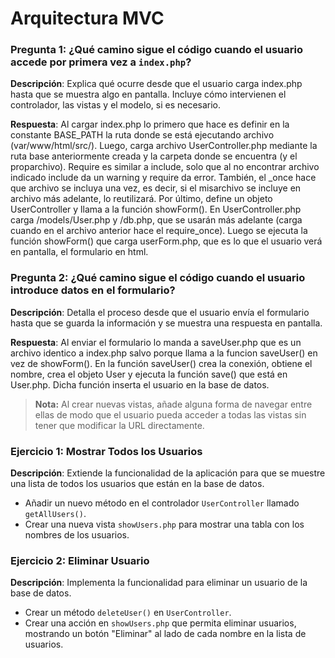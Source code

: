 # Arquitectura MVC

### Pregunta 1: ¿Qué camino sigue el código cuando el usuario accede por primera vez a `index.php`?
**Descripción**: Explica qué ocurre desde que el usuario carga index.php hasta que se muestra algo en pantalla. Incluye cómo intervienen el controlador, las vistas y el modelo, si es necesario.

**Respuesta**: Al cargar index.php lo primero que hace es definir en la constante BASE_PATH la ruta donde se está ejecutando archivo (var/www/html/src/). Luego, carga archivo UserController.php  mediante la ruta base anteriormente creada y la carpeta donde se encuentra (y el proparchivo). Require es similar a include, solo que al no encontrar archivo indicado include da un warning y require da error. También, el _once hace que archivo se incluya una vez, es decir, si el misarchivo se incluye en archivo más adelante, lo reutilizará. Por último, define un objeto UserController y llama a la función showForm().
En UserController.php carga /models/User.php y /db.php, que se usarán más adelante (carga cuando en el archivo anterior hace el require_once). Luego se ejecuta la función showForm() que carga userForm.php, que es lo que el usuario verá en pantalla, el formulario en html.


### Pregunta 2: ¿Qué camino sigue el código cuando el usuario introduce datos en el formulario?
**Descripción**: Detalla el proceso desde que el usuario envía el formulario hasta que se guarda la información y se muestra una respuesta en pantalla.

**Respuesta**: Al enviar el formulario lo manda a saveUser.php que es un archivo identico a index.php salvo porque llama a la funcion saveUser() en vez de showForm(). En la función saveUser() crea la conexión, obtiene el nombre, crea el objeto User y ejecuta la función save() que está en User.php. Dicha función inserta el usuario en la base de datos.

> **Nota:** Al crear nuevas vistas, añade alguna forma de navegar entre ellas de modo que el usuario pueda acceder a todas las vistas sin tener que modificar la URL directamente.

### Ejercicio 1: Mostrar Todos los Usuarios
**Descripción**: Extiende la funcionalidad de la aplicación para que se muestre una lista de todos los usuarios que están en la base de datos.
- Añadir un nuevo método en el controlador `UserController` llamado `getAllUsers()`.
- Crear una nueva vista `showUsers.php` para mostrar una tabla con los nombres de los usuarios.

### Ejercicio 2: Eliminar Usuario
**Descripción**: Implementa la funcionalidad para eliminar un usuario de la base de datos.
- Crear un método `deleteUser()` en `UserController`.
- Crear una acción en `showUsers.php` que permita eliminar usuarios, mostrando un botón "Eliminar" al lado de cada nombre en la lista de usuarios.